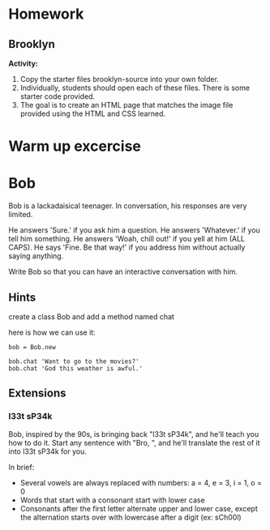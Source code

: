 # Homework

## Brooklyn

**Activity:**

1. Copy the starter files brooklyn-source into your own folder.
2. Individually, students should open each of these files. There is some starter code provided.
3. The goal is to create an HTML page that matches the image file provided using the HTML and CSS learned.


# Warm up excercise

# Bob

Bob is a lackadaisical teenager. In conversation, his responses are very limited.

He answers 'Sure.' if you ask him a question.
He answers 'Whatever.' if you tell him something.
He answers 'Woah, chill out!' if you yell at him (ALL CAPS).
He says 'Fine. Be that way!' if you address him without actually saying anything.

Write Bob so that you can have an interactive conversation with him.

## Hints

create a class Bob and add a method named chat

here is how we can use it:

```
bob = Bob.new

bob.chat 'Want to go to the movies?'
bob.chat 'God this weather is awful.'

```

## Extensions

### l33t sP34k

Bob, inspired by the 90s, is bringing back "l33t sP34k", and he'll teach you how to do it. Start any sentence with "Bro, ", and he'll translate the rest of it into l33t sP34k for you.

In brief:

* Several vowels are always replaced with numbers: a = 4, e = 3, i = 1, o = 0
* Words that start with a consonant start with lower case
* Consonants after the first letter alternate upper and lower case, except the alternation starts over with lowercase after a digit (ex: sCh00l)
